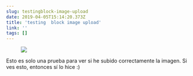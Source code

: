 ```yaml
---
slug: testingblock-image-upload
date: 2019-04-05T15:14:20.373Z
title: 'testing  block image upload'
link: ''
tags: []
---
```

<figure><img src="/images/2019-04-05-testingblock-image-upload.jpeg"></figure>

Esto es solo una prueba para ver si he subido correctamente la imagen. Si ves esto, entonces sí lo hice :)


